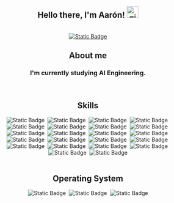 <body>
<div align="center">
    <h2> Hello there, I'm Aarón!
        <img src="https://github.com/abdoachhoubi/abdoachhoubi/blob/main/gifs/Hi.gif" width="30" alt="gif de saludo">
    </h2>
    <br>
    <a href="www.linkedin.com/in/aarón-martínez-3a65a6330" target="_blank">
        <img alt="Static Badge" src="https://img.shields.io/badge/linkedin-transparent?style=for-the-badge&logo=linkedin&logoColor=%230a66c2&labelColor=black&color=%230a66c2">
    </a>
    <br>
    <h2> About me </h2>
    <h3>I'm currently studying AI Engineering.</h3>
    <br>
    <h2> Skills </h2>
    <div>
        <img alt="Static Badge" src="https://img.shields.io/badge/keras-transparent?style=for-the-badge&logo=keras&logoColor=%23ff0000&labelColor=black&color=%23ff0000">
        <img/>
        <img alt="Static Badge" src="https://img.shields.io/badge/numpy-transparent?style=for-the-badge&logo=numpy&logoColor=%23013243&labelColor=black&color=%23013243">
        <img/>
        <img alt="Static Badge" src="https://img.shields.io/badge/pytorch-transparent?style=for-the-badge&logo=pytorch&logoColor=%23dc3f1d&labelColor=black&color=%23dc3f1d">
        <img/>
        <img alt="Static Badge" src="https://img.shields.io/badge/tensorflow-transparent?style=for-the-badge&logo=tensorflow&logoColor=%23ff992d&labelColor=black&color=%23ff992d">
        <img/>
        <img alt="Static Badge" src="https://img.shields.io/badge/pandas-transparent?style=for-the-badge&logo=pandas&logoColor=%23450066&labelColor=black&color=%23450066">
        <img/>
        <img alt="Static Badge" src="https://img.shields.io/badge/sklearn-transparent?style=for-the-badge&logo=scikitlearn&logoColor=%23f7931e&labelColor=black&color=%23f7931e">
        <img/>
        <img alt="Static Badge" src="https://img.shields.io/badge/plotly-transparent?style=for-the-badge&logo=plotly&logoColor=%23434343&labelColor=black&color=%23434343">
        <img/>
        <img alt="Static Badge" src="https://img.shields.io/badge/jupyter-transparent?style=for-the-badge&logo=jupyter&logoColor=%23ed8400&labelColor=black&color=%23ed8400">
        <img/>
        <img alt="Static Badge" src="https://img.shields.io/badge/python-transparent?style=for-the-badge&logo=python&logoColor=%230c81ff&labelColor=black&color=%230c81ff">
        <img/>
        <img alt="Static Badge" src="https://img.shields.io/badge/html5-transparent?style=for-the-badge&logo=html5&logoColor=%23df4f00&labelColor=black&color=%23df4f00">
        <img/>
        <img alt="Static Badge" src="https://img.shields.io/badge/JavaScript-transparent?style=for-the-badge&logo=javascript&logoColor=%23fcff00&labelColor=black&color=%23fcff00">
        <img/>
        <img alt="Static Badge" src="https://img.shields.io/badge/Android%20Studio-transparent?style=for-the-badge&logo=android%20studio&logoColor=%23068300&labelColor=black&color=%23068300">
        <img/>
        <img alt="Static Badge" src="https://img.shields.io/badge/apache%20netbeans-transparent?style=for-the-badge&logo=apache%20netbeans%20ide&logoColor=%230ad000&labelColor=black&color=%230ad000">
        <img/>
        <img alt="Static Badge" src="https://img.shields.io/badge/php-transparent?style=for-the-badge&logo=php&logoColor=%23777bb4&labelColor=black&color=%23777bb4">
        <img/>
        <img alt="Static Badge" src="https://img.shields.io/badge/C%2B%2B-transparent?style=for-the-badge&logo=c%2B%2B&logoColor=%2300599c&labelColor=black&color=%2300599c">
        <img/>
        <img alt="Static Badge" src="https://img.shields.io/badge/css3-transparent?style=for-the-badge&logo=css3&logoColor=%231572b6&labelColor=black&color=%231572b6">
        <img/>
        <img alt="Static Badge" src="https://img.shields.io/badge/matplotlib-transparent?style=for-the-badge&labelColor=black&color=%23252a79">
        <img/>  
        <img alt="Static Badge" src="https://img.shields.io/badge/visual%20basic-transparent?style=for-the-badge&labelColor=black&color=%230060d6">
        <img/>
        <img alt="Static Badge" src="https://img.shields.io/badge/visual%20studio-transparent?style=for-the-badge&labelColor=black&color=%239a39ff">
        <img/>
        <img alt="Static Badge" src="https://img.shields.io/badge/visual%20studio%20code-transparent?style=for-the-badge&labelColor=black&color=%23008eee">
        <img/>
        <img alt="Static Badge" src="https://img.shields.io/badge/java-transparent?style=for-the-badge&labelColor=black&color=%23ee0000">
        <img/>
        <img alt="Static Badge" src="https://img.shields.io/badge/c-transparent?style=for-the-badge&labelColor=black&color=%2304a5ff">
    </div>
    <br>
    <h2> Operating System </h2>
    <div>
        <img alt="Static Badge" src="https://img.shields.io/badge/windows-transparent?style=for-the-badge&color=%23008bd9">
        <img/>
        <img alt="Static Badge" src="https://img.shields.io/badge/manjaro-transparent?style=for-the-badge&logo=manjaro&logoColor=%2335bf5c&labelColor=black&color=%2335bf5c">
        <img/>
        <img alt="Static Badge" src="https://img.shields.io/badge/apple-transparent?style=for-the-badge&logo=apple&logoColor=%23fff&labelColor=black&color=%23fff">
    </div>
    <br>
</div>
</body>
